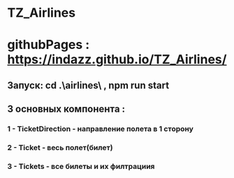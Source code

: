 # TZ_Airlines

# githubPages : https://indazz.github.io/TZ_Airlines/

## Запуск: cd .\airlines\ , npm run start

## 3 основных компонента :

### 1 - TicketDirection - направление полета в 1 сторону
### 2 - Ticket - весь полет(билет)
### 3 - Tickets - все билеты и их филтрациия